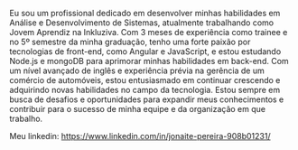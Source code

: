 Eu sou um profissional dedicado em desenvolver minhas habilidades em Análise e Desenvolvimento de Sistemas, atualmente trabalhando como Jovem Aprendiz na Inkluziva. Com 3 meses de experiência como trainee e no 5º semestre da minha graduação, tenho uma forte paixão por tecnologias de front-end, como Angular e JavaScript, e estou estudando Node.js e mongoDB para aprimorar minhas habilidades em back-end. Com um nível avançado de inglês e experiência prévia na gerência de um comércio de automóveis, estou entusiasmado em continuar crescendo e adquirindo novas habilidades no campo da tecnologia. Estou sempre em busca de desafios e oportunidades para expandir meus conhecimentos e contribuir para o sucesso de minha equipe e da organização em que trabalho.

Meu linkedin: https://www.linkedin.com/in/jonaite-pereira-908b01231/



